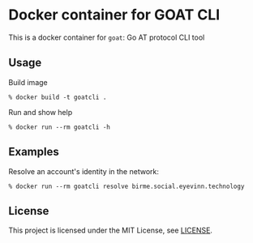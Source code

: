 # Docker container for GOAT CLI

This is a docker container for `goat`: Go AT protocol CLI tool

## Usage

Build image

```
% docker build -t goatcli .
```

Run and show help

```
% docker run --rm goatcli -h
```

## Examples

Resolve an account's identity in the network:

```
% docker run --rm goatcli resolve birme.social.eyevinn.technology  
```

## License

This project is licensed under the MIT License, see [LICENSE](LICENSE).
